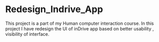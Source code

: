 # Redesign_Indrive_App
This project is a part of my Human computer interaction course. In this project I have redesign the UI of inDrive app based on better usability , visibility of interface.
